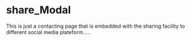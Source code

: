 # share_Modal
This is just a contacting page that is embedded with the sharing facility to different social media plateform.....
